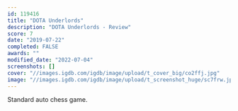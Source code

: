 ```yaml
---
id: 119416
title: "DOTA Underlords"
description: "DOTA Underlords - Review"
score: 7
date: "2019-07-22"
completed: FALSE
awards: ""
modified_date: "2022-07-04"
screenshots: []
cover: "//images.igdb.com/igdb/image/upload/t_cover_big/co2ffj.jpg"
image: "//images.igdb.com/igdb/image/upload/t_screenshot_huge/sc7frw.jpg"
---
```

Standard auto chess game.
